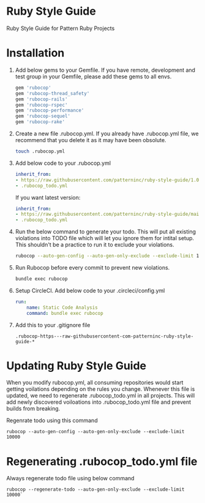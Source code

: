 # Ruby Style Guide
Ruby Style Guide for Pattern Ruby Projects

# Installation
1. Add below gems to your Gemfile. If you have remote, development and test group in your Gemfile, please add these gems to all envs.
    ```ruby
    gem 'rubocop'
    gem 'rubocop-thread_safety'
    gem 'rubocop-rails'
    gem 'rubocop-rspec'
    gem 'rubocop-performance'
    gem 'rubocop-sequel'
    gem 'rubocop-rake'
    ```
1. Create a new file .rubocop.yml. If you already have .rubocop.yml file, we recommend that you delete it as it may have been obsolute.
    ```bash
    touch .rubocop.yml
    ```

1. Add below code to your .rubocop.yml
    ```yaml
    inherit_from:
    - https://raw.githubusercontent.com/patterninc/ruby-style-guide/1.0.0/rubocop.yml
    - .rubocop_todo.yml
    ```

    If you want latest version:
    ```yaml
    inherit_from:
    - https://raw.githubusercontent.com/patterninc/ruby-style-guide/main/rubocop.yml
    - .rubocop_todo.yml
    ```

1. Run the below command to generate your todo. This will put all existing violations into TODO file which will let you ignore them for intital setup. This shouldn't be a practice to run it to exclude your violations. 
    ```bash
    rubocop --auto-gen-config --auto-gen-only-exclude --exclude-limit 10000
    ```
1. Run Rubocop before every commit to prevent new violations.
    ```bash
    bundle exec rubocop
    ```
1. Setup CircleCI. Add below code to your .circleci/config.yml
    ```yaml
    run:
        name: Static Code Analysis
        command: bundle exec rubocop
    ```
1. Add this to your .gitignore file
    ```
    .rubocop-https---raw-githubusercontent-com-patterninc-ruby-style-guide-*
    ```
# Updating Ruby Style Guide
When you modify rubocop.yml, all consuming repositories would start getting voilations depending on the rules you change. Whenever this file is updated, we need to regenerate .rubocop_todo.yml in all projects. This will add newly discovered voiloations into .rubocop_todo.yml file and prevent builds from breaking.

Regenrate todo using this command
```
rubocop --auto-gen-config --auto-gen-only-exclude --exclude-limit 10000
```

# Regenerating .rubocop_todo.yml file
Always regenerate todo file using below command
```
rubocop --regenerate-todo --auto-gen-only-exclude --exclude-limit 10000`
```